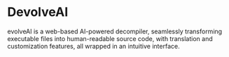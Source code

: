 # DevolveAI
evolveAI is a web-based AI-powered decompiler, seamlessly transforming executable files into human-readable source code, with translation and customization features, all wrapped in an intuitive interface.
